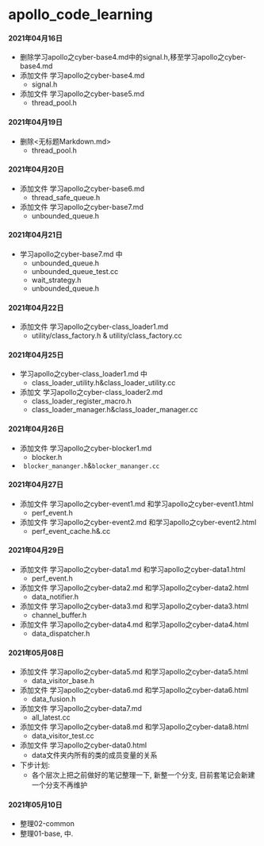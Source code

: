 # apollo_code_learning

#### 2021年04月16日 
- 删除学习apollo之cyber-base4.md中的signal.h,移至学习apollo之cyber-base4.md
- 添加文件 学习apollo之cyber-base4.md
    - signal.h
- 添加文件 学习apollo之cyber-base5.md
    - thread_pool.h
#### 2021年04月19日 
- 删除<无标题Markdown.md>
  - thread_pool.h
#### 2021年04月20日 
- 添加文件 学习apollo之cyber-base6.md
    - thread_safe_queue.h
- 添加文件 学习apollo之cyber-base7.md
  - unbounded_queue.h
#### 2021年04月21日 
- 学习apollo之cyber-base7.md 中
    - unbounded_queue.h
    - unbounded_queue_test.cc
    - wait_strategy.h
    - unbounded_queue.h
#### 2021年04月22日 
- 添加文件 学习apollo之cyber-class_loader1.md
  - utility/class_factory.h & utility/class_factory.cc
#### 2021年04月25日 
- 学习apollo之cyber-class_loader1.md 中
  - class_loader_utility.h&class_loader_utility.cc
- 添加文 学习apollo之cyber-class_loader2.md 
  - class_loader_register_macro.h
  - class_loader_manager.h&class_loader_manager.cc
#### 2021年04月26日 
- 添加文件 学习apollo之cyber-blocker1.md
  - blocker.h
- ` blocker_mananger.h`&`blocker_mananger.cc`
#### 2021年04月27日 
- 添加文件 学习apollo之cyber-event1.md 和学习apollo之cyber-event1.html
  - perf_event.h
- 添加文件 学习apollo之cyber-event2.md 和学习apollo之cyber-event2.html
  - perf_event_cache.h&.cc
#### 2021年04月29日 
- 添加文件 学习apollo之cyber-data1.md 和学习apollo之cyber-data1.html
  - perf_event.h
- 添加文件 学习apollo之cyber-data2.md 和学习apollo之cyber-data2.html
  - data_notifier.h
- 添加文件 学习apollo之cyber-data3.md 和学习apollo之cyber-data3.html
  - channel_buffer.h      
- 添加文件 学习apollo之cyber-data4.md 和学习apollo之cyber-data4.html
  - data_dispatcher.h 
#### 2021年05月08日 
- 添加文件 学习apollo之cyber-data5.md 和学习apollo之cyber-data5.html
  - data_visitor_base.h   
- 添加文件 学习apollo之cyber-data6.md 和学习apollo之cyber-data6.html
  - data_fusion.h    
- 添加文件 学习apollo之cyber-data7.md
  - all_latest.cc  
- 添加文件 学习apollo之cyber-data8.md 和学习apollo之cyber-data8.html
  - data_visitor_test.cc  
- 添加文件 学习apollo之cyber-data0.html
  - data文件夹内所有的类的成员变量的关系
- 下步计划:
  - 各个层次上把之前做好的笔记整理一下, 新整一个分支, 目前套笔记会新建一个分支不再维护  
#### 2021年05月10日 
- 整理02-common
- 整理01-base, 中. 